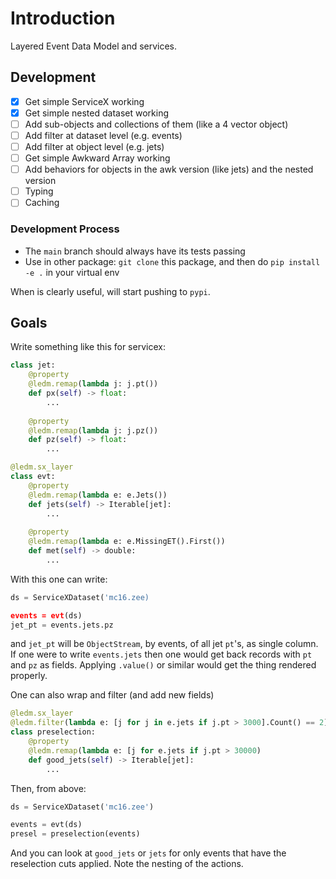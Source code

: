# Introduction

Layered Event Data Model and services.

## Development

* [x] Get simple ServiceX working
* [x] Get simple nested dataset working
* [ ] Add sub-objects and collections of them (like a 4 vector object)
* [ ] Add filter at dataset level (e.g. events)
* [ ] Add filter at object level (e.g. jets)
* [ ] Get simple Awkward Array working
* [ ] Add behaviors for objects in the awk version (like jets) and the nested version
* [ ] Typing
* [ ] Caching

### Development Process

* The `main` branch should always have its tests passing
* Use in other package: `git clone` this package, and then do `pip install -e .` in your virtual env

When is clearly useful, will start pushing to `pypi`.

## Goals

Write something like this for servicex:

```python
class jet:
    @property
    @ledm.remap(lambda j: j.pt())
    def px(self) -> float:
        ...
    
    @property
    @ledm.remap(lambda j: j.pz())
    def pz(self) -> float:
        ...

@ledm.sx_layer
class evt:
    @property
    @ledm.remap(lambda e: e.Jets())
    def jets(self) -> Iterable[jet]:
        ...
    
    @property
    @ledm.remap(lambda e: e.MissingET().First())
    def met(self) -> double:
        ...
```

With this one can write:

```python
ds = ServiceXDataset('mc16.zee)

events = evt(ds)
jet_pt = events.jets.pz
```

and `jet_pt` will be `ObjectStream`, by events, of all jet `pt`'s, as single column. If one were to write `events.jets` then one would get back records with `pt` and `pz` as fields. Applying `.value()` or similar would get the thing rendered properly.

One can also wrap and filter (and add new fields)

```python
@ledm.sx_layer
@ledm.filter(lambda e: [j for j in e.jets if j.pt > 3000].Count() == 2])
class preselection:
    @property
    @ledm.remap(lambda e: [j for e.jets if j.pt > 30000)
    def good_jets(self) -> Iterable[jet]:
        ...
```

Then, from above:

```python
ds = ServiceXDataset('mc16.zee')

events = evt(ds)
presel = preselection(events)
```

And you can look at `good_jets` or `jets` for only events that have the reselection cuts applied. Note the nesting of the actions.
